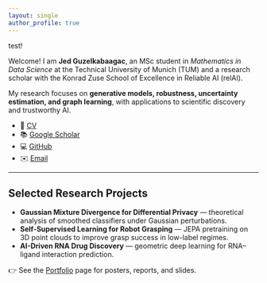 ```yaml
---
layout: single
author_profile: true
---
```


test! 


Welcome! I am **Jed Guzelkabaagac**, an MSc student in *Mathematics in Data Science* at the Technical University of Munich (TUM) and a research scholar with the Konrad Zuse School of Excellence in Reliable AI (relAI).  

My research focuses on **generative models, robustness, uncertainty estimation, and graph learning**, with applications to scientific discovery and trustworthy AI.  

- 📄 [CV](/files/cv.pdf)  
- 📚 [Google Scholar](https://scholar.google.com/citations?user=leZriSMAAAAJ&hl=en)  
- 💻 [GitHub](https://github.com/jedguz)  
- ✉️ [Email](mailto:jed.guzelkabaagac@tum.de)  

---

## Selected Research Projects

- **Gaussian Mixture Divergence for Differential Privacy** — theoretical analysis of smoothed classifiers under Gaussian perturbations.  
- **Self-Supervised Learning for Robot Grasping** — JEPA pretraining on 3D point clouds to improve grasp success in low-label regimes.  
- **AI-Driven RNA Drug Discovery** — geometric deep learning for RNA–ligand interaction prediction.  

👉 See the [Portfolio](/portfolio/) page for posters, reports, and slides.
